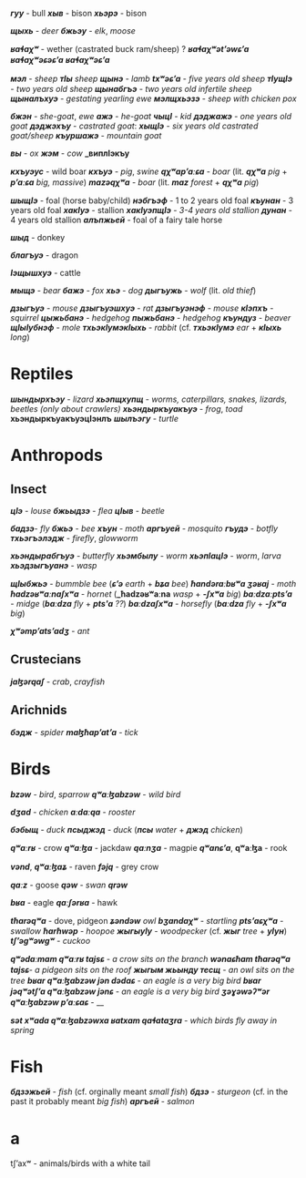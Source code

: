 
**_гуу_** - bull
**_хыв_** - bison
**_хьэрэ_** - bison

**_щыхь_** - _deer_
**_бжьэу_** - _elk_, _moose_

**_ʁaɬaχʷ_** - wether (castrated buck ram/sheep) ?
**_ʁaɬaχʷətʼəwɕʼa_**
**_ʁaɬaχʷəɕəɕʼa_**
**_ʁaɬaχʷəɕʼa_**


**_мэл_** - _sheep_
**_тIы_** _sheep_
**_щынэ_** - _lamb_
**_txʷəɕʼa_** - _five years old sheep_
**_тIущIэ_** - _two years old sheep_
**_щынабгъэ_** - _two years old infertile sheep_
**_щыналъхуэ_** - _gestating yearling ewe_
**_мэлщхьэзэ_** - _sheep with chicken pox_

**_бжэн_** - _she-goat_, _ewe_
**_ажэ_** - _he-goat_
**_чыцI_** - _kid_
**_дэджажэ_** - _one years old goat_
**_дэджэхъу_** - _castrated goat_:
**_хыщIэ_** - _six years old castrated goat/sheep_
**_къуршажэ_** - _mountain goat_

**_вы_** - _ox_
**_жэм_** - _cow_
**_виплIэкъу**

**_кхъуэус_** - wild boar
**_кхъуэ_** - _pig_, _swine_
**_qχʷapʼaːɕa_** - _boar_ (lit. **_qχʷa_** _pig_ + **_pʼaːɕa_** _big, massive_)
**_mazəqχʷa_** - _boar_ (lit. **_maz_** _forest_ + **_qχʷa_** _pig_)


**_шыщIэ_** - foal (horse baby/child)
**_нэбгъэф_** - 1 to 2 years old foal
**_къунан_** - 3 years old foal
**_хакIуэ_** - stallion
**_хакIуэпщIэ_** - _3-4 years old stallion_
**_дунан_** - 4 years old stallion
**_алъпжьей_** - foal of a fairy tale horse


**_шыд_** - donkey




**_благъуэ_** - dragon


**_Iэщышхуэ_** - cattle

**_мыщэ_** - _bear_
**_бажэ_** - _fox_
**_хьэ_** - _dog_
**_дыгъужь_** - _wolf_ (lit. _old thief_)


**_дзыгъуэ_** - _mouse_
**_дзыгъуэшхуэ_** - _rat_
**_дзыгъуэнэф_** - _mouse_
**_кIэпхъ_** - _squirrel_
**_цыжьбанэ_** - _hedgehog_
**_пыжьбанэ_** - _hedgehog_
**_къундуз_** - _beaver_
**_щIыIубнэф_** - _mole_
**_тхьэкIумэкIыхь_** - _rabbit_ (cf. **_тхьэкIумэ_** _ear_ + **_кIыхь_** _long_)


# Reptiles
**_шындырхъэу_** - _lizard_
**_хьэпщхупщ_** - _worms, caterpillars, snakes, lizards, beetles (only about crawlers)_
**_хьэндыркъуакъуэ_** - _frog_, _toad_
**хьэндыркъуакъуэцIэнлъ**
**_шылъэгу_** - _turtle_

# Anthropods
## Insect

**_цIэ_** - _louse_
**_бжьыдзэ_** - _flea_
**_цIыв_** - _beetle_

**_бадзэ_**- _fly_
**_бжьэ_** - _bee_
**_хъун_** - _moth_
**_аргъуей_** - _mosquito_
**_гъудэ_** - _botfly_
**_тхьэгъэлэдж_** - _firefly_, _glowworm_

**_хьэндырабгъуэ_** - _butterfly_
**_хьэмбылу_** - _worm_
**_хьэпIацIэ_** - _worm_, _larva_
**_хьэдзыгъуанэ_** - _wasp_

**_щIыбжьэ_** - _bummble bee_ (**_ɕʼə_** _earth_ + **_bʑa_** _bee_)
**_ħandəraːbʁʷa ʒəʁaj_** - _moth_
**_ħadzəʁʷaːnaʃxʷa_** - _hornet_ (**_ħadzəʁʷaːna** _wasp_ + **_-ʃxʷa_** _big_)
**_baːdzaːptsʼa_** - _midge_ (**_baːdza_** _fly_ + **_pts'a_** _??_)
**_baːdzaʃxʷa_** - _horsefly_ (**_baːdza_** _fly_ + **_-ʃxʷa_** _big_)


**_χʷəmpʼatsʼadʒ_** - _ant_
## Crustecians
**_jaɮərqaʃ_** - _crab_, _crayfish_
## Arichnids
**_бэдж_** - _spider_
**_maɮħapʼatʼa_** - _tick_



# Birds
**_bzəw_** - _bird_, _sparrow_
**_qʷaːɮabzəw_** - _wild bird_

**_dʒad_** - _chicken_
**_aːdaːqa_** - _rooster_

**_бэбыщ_** - _duck_
**_псыджэд_** - _duck_ (**_псы_** _water_ + **_джэд_** _chicken_)

**_qʷaːrʁ_** - crow
**_qʷaːɮa_** - jackdaw
**_qaːnʒa_** - magpie
**_qʷanɕʼa_**, **qʷaːɮa** - rook

**_vənd_**, **_qʷaːɮaʑ_** - raven
**_fəjq_** - grey crow

**_qaːz_** - goose
**_qəw_** - _swan_
**_qrəw_**

**_bʁa_** - eagle
**_qaːʃərʁa_** - hawk

**_tħarəqʷa_** - dove, pidgeon
**_ʑəndəw_** _owl_
**_bʒandaχʷ_** - _startling_
**_ptsʼaɕχʷa_** - _swallow_
**_ħarħwəp_** - _hoopoe_
**_жыгыуIу_** - _woodpecker_ (cf. **_жыг_** _tree_ + **_уIун_**)
**_tʃʼəgʷəwgʷ_** - _cuckoo_

**_qʷədaːmam qʷaːrʁ  tajsɕ_** - _a crow sits on the branch_
**_wənaɕħam tħarəqʷa tajsɕ_**- _a pidgeon sits on the roof_
**_жыгым жьынду тесщ_** - _an owl sits on the tree_
**_bʁar qʷaːɮabzəw jən dədaɕ_** - _an eagle is a very big bird_
**_bʁar jəqʷətʃʼa qʷaːɮabzəw jənɕ_** - _an eagle is a very big bird_
**_ʒəɣəwəʔʷər qʷaːɮabzəw pʼaːɕaɕ_** - __

**_sət xʷada qʷaːɮabzəwxa ʁatxam qaɬataʒra_** - _which birds fly away in spring_

# Fish
**_бдзэжьей_** - _fish_ (cf. orginally meant _small fish_)
**_бдзэ_** - _sturgeon_ (cf. in the past it probably meant _big fish_)
**_аргъей_** - _salmon_


# a
tʃʼaxʷ - animals/birds with a white tail
